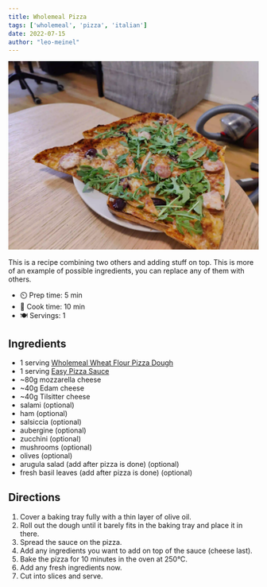 ```yaml
---
title: Wholemeal Pizza
tags: ['wholemeal', 'pizza', 'italian']
date: 2022-07-15
author: "leo-meinel"
---
```


![Wholemeal-Pizza](/static/pix/wholemeal-pizza.webp)

This is a recipe combining two others and adding stuff on top.
This is more of an example of possible ingredients, you can replace any of them with others.

- ⏲️ Prep time: 5 min
- 🍳 Cook time: 10 min
- 🍽️ Servings: 1

## Ingredients

- 1 serving [Wholemeal Wheat Flour Pizza Dough](/wholemeal-wheat-flour-pizza-dough)
- 1 serving [Easy Pizza Sauce](/easy-pizza-sauce)
- ~80g mozzarella cheese
- ~40g Edam cheese
- ~40g Tilsitter cheese
- salami (optional)
- ham (optional)
- salsiccia (optional)
- aubergine (optional)
- zucchini (optional)
- mushrooms (optional)
- olives (optional)
- arugula salad (add after pizza is done) (optional)
- fresh basil leaves (add after pizza is done) (optional)

## Directions

1. Cover a baking tray fully with a thin layer of olive oil.
2. Roll out the dough until it barely fits in the baking tray and place it in there.
3. Spread the sauce on the pizza.
4. Add any ingredients you want to add on top of the sauce (cheese last).
5. Bake the pizza for 10 minutes in the oven at 250°C.
6. Add any fresh ingredients now.
7. Cut into slices and serve.
